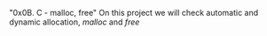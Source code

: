  "0x0B. C - malloc, free"
 On this project we will check automatic and dynamic allocation, *malloc* and *free*
